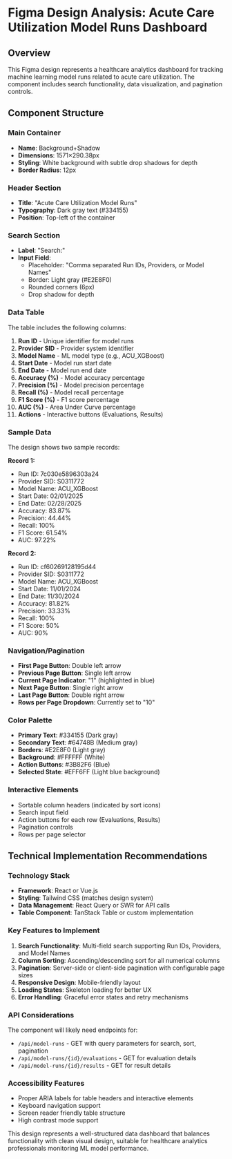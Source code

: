 # Figma Design Analysis: Acute Care Utilization Model Runs Dashboard

## Overview
This Figma design represents a healthcare analytics dashboard for tracking machine learning model runs related to acute care utilization. The component includes search functionality, data visualization, and pagination controls.

## Component Structure

### Main Container
- **Name**: Background+Shadow
- **Dimensions**: 1571×290.38px
- **Styling**: White background with subtle drop shadows for depth
- **Border Radius**: 12px

### Header Section
- **Title**: "Acute Care Utilization Model Runs"
- **Typography**: Dark gray text (#334155)
- **Position**: Top-left of the container

### Search Section
- **Label**: "Search:"
- **Input Field**: 
  - Placeholder: "Comma separated Run IDs, Providers, or Model Names"
  - Border: Light gray (#E2E8F0)
  - Rounded corners (6px)
  - Drop shadow for depth

### Data Table
The table includes the following columns:
1. **Run ID** - Unique identifier for model runs
2. **Provider SID** - Provider system identifier  
3. **Model Name** - ML model type (e.g., ACU_XGBoost)
4. **Start Date** - Model run start date
5. **End Date** - Model run end date
6. **Accuracy (%)** - Model accuracy percentage
7. **Precision (%)** - Model precision percentage
8. **Recall (%)** - Model recall percentage
9. **F1 Score (%)** - F1 score percentage
10. **AUC (%)** - Area Under Curve percentage
11. **Actions** - Interactive buttons (Evaluations, Results)

### Sample Data
The design shows two sample records:

**Record 1:**
- Run ID: 7c030e5896303a24
- Provider SID: S0311772
- Model Name: ACU_XGBoost
- Start Date: 02/01/2025
- End Date: 02/28/2025
- Accuracy: 83.87%
- Precision: 44.44%
- Recall: 100%
- F1 Score: 61.54%
- AUC: 97.22%

**Record 2:**
- Run ID: cf60269128195d44
- Provider SID: S0311772
- Model Name: ACU_XGBoost
- Start Date: 11/01/2024
- End Date: 11/30/2024
- Accuracy: 81.82%
- Precision: 33.33%
- Recall: 100%
- F1 Score: 50%
- AUC: 90%

### Navigation/Pagination
- **First Page Button**: Double left arrow
- **Previous Page Button**: Single left arrow
- **Current Page Indicator**: "1" (highlighted in blue)
- **Next Page Button**: Single right arrow
- **Last Page Button**: Double right arrow
- **Rows per Page Dropdown**: Currently set to "10"

### Color Palette
- **Primary Text**: #334155 (Dark gray)
- **Secondary Text**: #64748B (Medium gray)
- **Borders**: #E2E8F0 (Light gray)
- **Background**: #FFFFFF (White)
- **Action Buttons**: #3B82F6 (Blue)
- **Selected State**: #EFF6FF (Light blue background)

### Interactive Elements
- Sortable column headers (indicated by sort icons)
- Search input field
- Action buttons for each row (Evaluations, Results)
- Pagination controls
- Rows per page selector

## Technical Implementation Recommendations

### Technology Stack
- **Framework**: React or Vue.js
- **Styling**: Tailwind CSS (matches design system)
- **Data Management**: React Query or SWR for API calls
- **Table Component**: TanStack Table or custom implementation

### Key Features to Implement
1. **Search Functionality**: Multi-field search supporting Run IDs, Providers, and Model Names
2. **Column Sorting**: Ascending/descending sort for all numerical columns
3. **Pagination**: Server-side or client-side pagination with configurable page sizes
4. **Responsive Design**: Mobile-friendly layout
5. **Loading States**: Skeleton loading for better UX
6. **Error Handling**: Graceful error states and retry mechanisms

### API Considerations
The component will likely need endpoints for:
- `/api/model-runs` - GET with query parameters for search, sort, pagination
- `/api/model-runs/{id}/evaluations` - GET for evaluation details
- `/api/model-runs/{id}/results` - GET for result details

### Accessibility Features
- Proper ARIA labels for table headers and interactive elements
- Keyboard navigation support
- Screen reader friendly table structure
- High contrast mode support

This design represents a well-structured data dashboard that balances functionality with clean visual design, suitable for healthcare analytics professionals monitoring ML model performance.